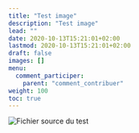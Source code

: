 ```yaml
---
title: "Test image"
description: "Test image"
lead: ""
date: 2020-10-13T15:21:01+02:00
lastmod: 2020-10-13T15:21:01+02:00
draft: false
images: []
menu:
  comment_participer:
    parent: "comment_contribuer"
weight: 100
toc: true
---
```


![Fichier source du test](images/test_image.png "fichier source du test")
